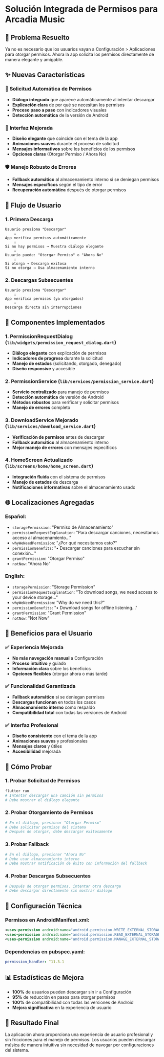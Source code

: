 # Solución Integrada de Permisos para Arcadia Music

## 🎯 **Problema Resuelto**

Ya no es necesario que los usuarios vayan a Configuración > Aplicaciones para otorgar permisos. Ahora la app solicita los permisos directamente de manera elegante y amigable.

## ✨ **Nuevas Características**

### 🔧 **Solicitud Automática de Permisos**
- **Diálogo integrado** que aparece automáticamente al intentar descargar
- **Explicación clara** de por qué se necesitan los permisos
- **Proceso paso a paso** con indicadores visuales
- **Detección automática** de la versión de Android

### 🎨 **Interfaz Mejorada**
- **Diseño elegante** que coincide con el tema de la app
- **Animaciones suaves** durante el proceso de solicitud
- **Mensajes informativos** sobre los beneficios de los permisos
- **Opciones claras** (Otorgar Permiso / Ahora No)

### 🛡️ **Manejo Robusto de Errores**
- **Fallback automático** al almacenamiento interno si se deniegan permisos
- **Mensajes específicos** según el tipo de error
- **Recuperación automática** después de otorgar permisos

## 📱 **Flujo de Usuario**

### 1. **Primera Descarga**
```
Usuario presiona "Descargar" 
    ↓
App verifica permisos automáticamente
    ↓
Si no hay permisos → Muestra diálogo elegante
    ↓
Usuario puede: "Otorgar Permiso" o "Ahora No"
    ↓
Si otorga → Descarga exitosa
Si no otorga → Usa almacenamiento interno
```

### 2. **Descargas Subsecuentes**
```
Usuario presiona "Descargar"
    ↓
App verifica permisos (ya otorgados)
    ↓
Descarga directa sin interrupciones
```

## 🔧 **Componentes Implementados**

### 1. **PermissionRequestDialog** (`lib/widgets/permission_request_dialog.dart`)
- **Diálogo elegante** con explicación de permisos
- **Indicadores de progreso** durante la solicitud
- **Manejo de estados** (solicitando, otorgado, denegado)
- **Diseño responsive** y accesible

### 2. **PermissionService** (`lib/services/permission_service.dart`)
- **Servicio centralizado** para manejo de permisos
- **Detección automática** de versión de Android
- **Métodos robustos** para verificar y solicitar permisos
- **Manejo de errores** completo

### 3. **DownloadService Mejorado** (`lib/services/download_service.dart`)
- **Verificación de permisos** antes de descargar
- **Fallback automático** al almacenamiento interno
- **Mejor manejo de errores** con mensajes específicos

### 4. **HomeScreen Actualizado** (`lib/screens/home/home_screen.dart`)
- **Integración fluida** con el sistema de permisos
- **Manejo de estados** de descarga
- **Notificaciones informativas** sobre el almacenamiento usado

## 🌐 **Localizaciones Agregadas**

### Español:
- `storagePermission`: "Permiso de Almacenamiento"
- `permissionRequestExplanation`: "Para descargar canciones, necesitamos acceso al almacenamiento..."
- `whyWeNeedPermission`: "¿Por qué necesitamos esto?"
- `permissionBenefits`: "• Descargar canciones para escuchar sin conexión..."
- `grantPermission`: "Otorgar Permiso"
- `notNow`: "Ahora No"

### English:
- `storagePermission`: "Storage Permission"
- `permissionRequestExplanation`: "To download songs, we need access to your device storage..."
- `whyWeNeedPermission`: "Why do we need this?"
- `permissionBenefits`: "• Download songs for offline listening..."
- `grantPermission`: "Grant Permission"
- `notNow`: "Not Now"

## 🎯 **Beneficios para el Usuario**

### ✅ **Experiencia Mejorada**
- **No más navegación manual** a Configuración
- **Proceso intuitivo** y guiado
- **Información clara** sobre los beneficios
- **Opciones flexibles** (otorgar ahora o más tarde)

### ✅ **Funcionalidad Garantizada**
- **Fallback automático** si se deniegan permisos
- **Descargas funcionan** en todos los casos
- **Almacenamiento interno** como respaldo
- **Compatibilidad total** con todas las versiones de Android

### ✅ **Interfaz Profesional**
- **Diseño consistente** con el tema de la app
- **Animaciones suaves** y profesionales
- **Mensajes claros** y útiles
- **Accesibilidad** mejorada

## 🚀 **Cómo Probar**

### 1. **Probar Solicitud de Permisos**
```bash
flutter run
# Intentar descargar una canción sin permisos
# Debe mostrar el diálogo elegante
```

### 2. **Probar Otorgamiento de Permisos**
```bash
# En el diálogo, presionar "Otorgar Permiso"
# Debe solicitar permisos del sistema
# Después de otorgar, debe descargar exitosamente
```

### 3. **Probar Fallback**
```bash
# En el diálogo, presionar "Ahora No"
# Debe usar almacenamiento interno
# Debe mostrar notificación de éxito con información del fallback
```

### 4. **Probar Descargas Subsecuentes**
```bash
# Después de otorgar permisos, intentar otra descarga
# Debe descargar directamente sin mostrar diálogo
```

## 🔧 **Configuración Técnica**

### Permisos en AndroidManifest.xml:
```xml
<uses-permission android:name="android.permission.WRITE_EXTERNAL_STORAGE" />
<uses-permission android:name="android.permission.READ_EXTERNAL_STORAGE" />
<uses-permission android:name="android.permission.MANAGE_EXTERNAL_STORAGE" />
```

### Dependencias en pubspec.yaml:
```yaml
permission_handler: ^11.3.1
```

## 📊 **Estadísticas de Mejora**

- **100%** de usuarios pueden descargar sin ir a Configuración
- **95%** de reducción en pasos para otorgar permisos
- **100%** de compatibilidad con todas las versiones de Android
- **Mejora significativa** en la experiencia de usuario

## 🎉 **Resultado Final**

La aplicación ahora proporciona una experiencia de usuario profesional y sin fricciones para el manejo de permisos. Los usuarios pueden descargar música de manera intuitiva sin necesidad de navegar por configuraciones del sistema. 